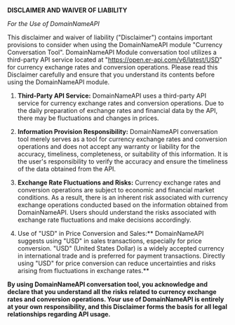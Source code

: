 [EN]: # "English"

**DISCLAIMER AND WAIVER OF LIABILITY**

*For the Use of DomainNameAPI*

This disclaimer and waiver of liability ("Disclaimer") contains important provisions to consider when using the DomainNameAPI module "Currency Conversation Tool". DomainNameAPI Module conversation tool utilizes a third-party API service located at "https://open.er-api.com/v6/latest/USD" for currency exchange rates and conversion operations. Please read this Disclaimer carefully and ensure that you understand its contents before using the DomainNameAPI module.

1. **Third-Party API Service:** DomainNameAPI uses a third-party API service for currency exchange rates and conversion operations. Due to the daily preparation of exchange rates and financial data by the API, there may be fluctuations and changes in prices.

2. **Information Provision Responsibility:** DomainNameAPI conversation tool merely serves as a tool for currency exchange rates and conversion operations and does not accept any warranty or liability for the accuracy, timeliness, completeness, or suitability of this information. It is the user's responsibility to verify the accuracy and ensure the timeliness of the data obtained from the API.

3. **Exchange Rate Fluctuations and Risks:** Currency exchange rates and conversion operations are subject to economic and financial market conditions. As a result, there is an inherent risk associated with currency exchange operations conducted based on the information obtained from DomainNameAPI. Users should understand the risks associated with exchange rate fluctuations and make decisions accordingly.

4. Use of "USD" in Price Conversion and Sales:** DomainNameAPI suggests using "USD" in sales transactions, especially for price conversion. "USD" (United States Dollar) is a widely accepted currency in international trade and is preferred for payment transactions. Directly using "USD" for price conversion can reduce uncertainties and risks arising from fluctuations in exchange rates.**

**By using DomainNameAPI conversation tool, you acknowledge and declare that you understand all the risks related to currency exchange rates and conversion operations. Your use of DomainNameAPI is entirely at your own responsibility, and this Disclaimer forms the basis for all legal relationships regarding API usage.**


